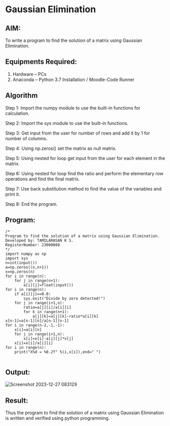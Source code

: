 # Gaussian Elimination

## AIM:
To write a program to find the solution of a matrix using Gaussian Elimination.

## Equipments Required:
1. Hardware – PCs
2. Anaconda – Python 3.7 Installation / Moodle-Code Runner

## Algorithm
Step 1: Import the numpy module to use the built-in functions for calculation.

Step 2: Import the sys module to use the built-in functions.

Step 3: Get input from the user for number of rows and add it by 1 for number of columns.

Step 4: Using np.zeros() set the matrix as null matrix.

Step 5: Using nested for loop get input from the user for each element in the matrix.

Step 6: Using nested for loop find the ratio and perform the elementary row operations and find the final matrix.

Step 7: Use back substitution method to find the value of the variables and print it.

Step 8: End the program.

## Program:
```
/*
Program to find the solution of a matrix using Gaussian Elimination.
Developed by: TAMILARASAN K S.
RegisterNumber: 23000080
*/
import numpy as np
import sys
n=int(input())
a=np.zeros((n,n+1))
x=np.zeros(n)
for i in range(n):
    for j in range(n+1):
        a[i][j]=float(input())
for i in range(n):
    if a[i][j]==0.0:
        sys.exit("Divide by zero detected!")
    for j in range(i+1,n):
        ratio=a[j][i]/a[i][i]
        for k in range(n+1):
            a[j][k]=a[j][k]-ratio*a[i][k]
x[n-1]=a[n-1][n]/a[n-1][n-1]
for i in range(n-2,-1,-1):
    x[i]=a[i][n]
    for j in range(i+1,n):
        x[i]=x[i]-a[i][j]*x[j]
    x[i]=x[i]/a[i][i]
for i in range(n):
    print("X%d = %0.2f" %(i,x[i]),end=" ")
    
```

## Output:
![Screenshot 2023-12-27 083129](https://github.com/KSTamilarasan17/Gaussian/assets/138849236/a379c625-86e2-40f1-85e2-50df7110f79c)



## Result:
Thus the program to find the solution of a matrix using Gaussian Elimination is written and verified using python programming.

